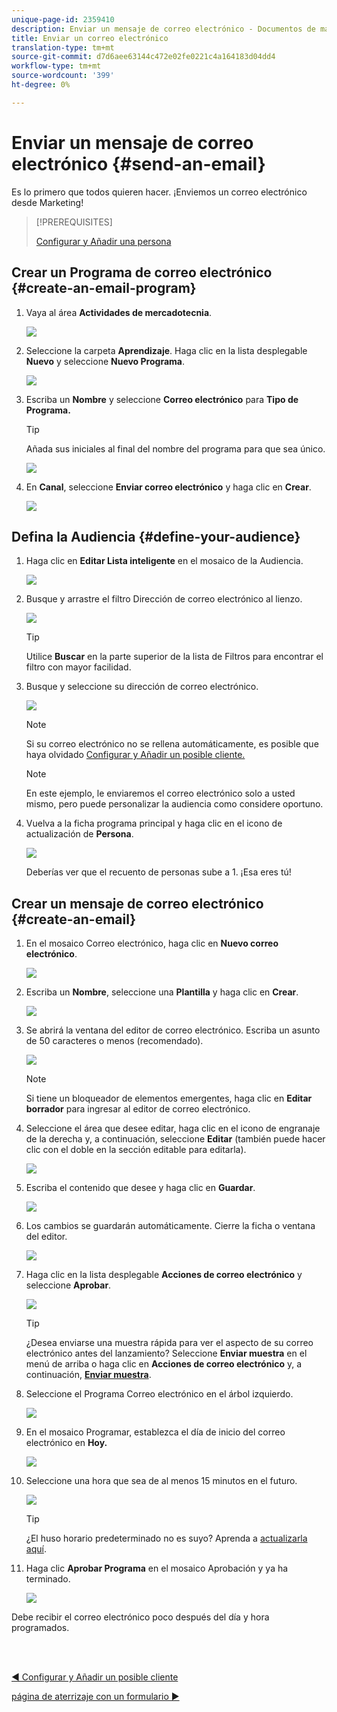 ```yaml
---
unique-page-id: 2359410
description: Enviar un mensaje de correo electrónico - Documentos de marketing - Documentación del producto
title: Enviar un correo electrónico
translation-type: tm+mt
source-git-commit: d7d6aee63144c472e02fe0221c4a164183d04dd4
workflow-type: tm+mt
source-wordcount: '399'
ht-degree: 0%

---
```



# Enviar un mensaje de correo electrónico {#send-an-email}

Es lo primero que todos quieren hacer. ¡Enviemos un correo electrónico desde Marketing!

>[!PREREQUISITES]
>
>[Configurar y Añadir una persona](/help/marketo/getting-started/quick-wins/get-set-up-and-add-a-person.md)

## Crear un Programa de correo electrónico {#create-an-email-program}

1. Vaya al área **Actividades de mercadotecnia**.

   ![](assets/one-1.png)

1. Seleccione la carpeta **Aprendizaje**. Haga clic en la lista desplegable **Nuevo** y seleccione **Nuevo Programa**.

   ![](assets/two-1.png)

1. Escriba un **Nombre** y seleccione **Correo electrónico** para **Tipo de Programa.**

   >[!TIP]
   >
   >Añada sus iniciales al final del nombre del programa para que sea único.

   ![](assets/three.png)

1. En **Canal**, seleccione **Enviar correo electrónico** y haga clic en **Crear**.

   ![](assets/image2015-3-2-16-3a25-3a18.png)

## Defina la Audiencia {#define-your-audience}

1. Haga clic en **Editar Lista inteligente** en el mosaico de la Audiencia.

   ![](assets/five.png)

1. Busque y arrastre el filtro Dirección de correo electrónico al lienzo.

   ![](assets/six.png)

   >[!TIP]
   >
   >Utilice **Buscar** en la parte superior de la lista de Filtros para encontrar el filtro con mayor facilidad.

1. Busque y seleccione su dirección de correo electrónico.

   ![](assets/seven-1.png)

   >[!NOTE]
   >
   >Si su correo electrónico no se rellena automáticamente, es posible que haya olvidado [Configurar y Añadir un posible cliente.](/help/marketo/getting-started/quick-wins/get-set-up-and-add-a-person.md)

   >[!NOTE]
   >
   >En este ejemplo, le enviaremos el correo electrónico solo a usted mismo, pero puede personalizar la audiencia como considere oportuno.

1. Vuelva a la ficha programa principal y haga clic en el icono de actualización de **Persona**.

   ![](assets/refresh-icon.png)

   Deberías ver que el recuento de personas sube a 1. ¡Esa eres tú!

## Crear un mensaje de correo electrónico {#create-an-email}

1. En el mosaico Correo electrónico, haga clic en **Nuevo correo electrónico**.

   ![](assets/image2014-9-8-15-3a10-3a47.png)

1. Escriba un **Nombre**, seleccione una **Plantilla** y haga clic en **Crear**.

   ![](assets/ten-1.png)

1. Se abrirá la ventana del editor de correo electrónico. Escriba un asunto de 50 caracteres o menos (recomendado).

   ![](assets/eleven.png)

   >[!NOTE]
   >
   >Si tiene un bloqueador de elementos emergentes, haga clic en **Editar borrador** para ingresar al editor de correo electrónico.

1. Seleccione el área que desee editar, haga clic en el icono de engranaje de la derecha y, a continuación, seleccione **Editar** (también puede hacer clic con el doble en la sección editable para editarla).

   ![](assets/twelve.png)

1. Escriba el contenido que desee y haga clic en **Guardar**.

   ![](assets/thirteen.png)

1. Los cambios se guardarán automáticamente. Cierre la ficha o ventana del editor.

   ![](assets/fourteen.png)

1. Haga clic en la lista desplegable **Acciones de correo electrónico** y seleccione **Aprobar**.

   ![](assets/fifteen.png)

   >[!TIP]
   >
   >¿Desea enviarse una muestra rápida para ver el aspecto de su correo electrónico antes del lanzamiento? Seleccione **Enviar muestra** en el menú de arriba o haga clic en **Acciones de correo electrónico** y, a continuación, [**Enviar muestra**](/help/marketo/product-docs/email-marketing/general/creating-an-email/send-a-sample-email.md).

1. Seleccione el Programa Correo electrónico en el árbol izquierdo.

   ![](assets/sixteen.png)

1. En el mosaico Programar, establezca el día de inicio del correo electrónico en **Hoy.**

   ![](assets/image2014-9-8-15-3a13-3a11.png)

1. Seleccione una hora que sea de al menos 15 minutos en el futuro.

   ![](assets/image2014-9-8-15-3a13-3a25.png)

   >[!TIP]
   >
   >¿El huso horario predeterminado no es suyo? Aprenda a [actualizarla aquí](/help/marketo/product-docs/administration/settings/select-your-language-locale-and-time-zone.md).

1. Haga clic **Aprobar Programa** en el mosaico Aprobación y ya ha terminado.

   ![](assets/image2014-9-8-15-3a13-3a34.png)

Debe recibir el correo electrónico poco después del día y hora programados.

<br> 

[◄ Configurar y Añadir un posible cliente](/help/marketo/getting-started/quick-wins/get-set-up-and-add-a-person.md)

[página de aterrizaje con un formulario ►](/help/marketo/getting-started/quick-wins/landing-page-with-a-form.md)
